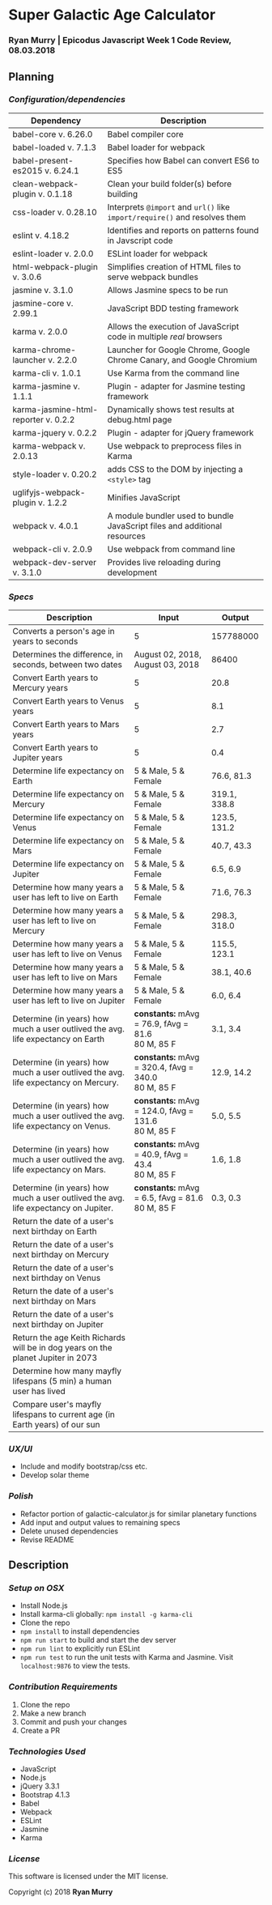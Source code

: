 # Super Galactic Age Calculator

### **Ryan Murry** | Epicodus Javascript Week 1 Code Review, 08.03.2018

## Planning


### *Configuration/dependencies*

  | Dependency                           | Description                                                                |
  | ------------------------------------ | -------------------------------------------------------------------------- |
  | babel-core v. 6.26.0                 | Babel compiler core                                                        |
  | babel-loaded v. 7.1.3                | Babel loader for webpack                                                   |
  | babel-present-es2015 v. 6.24.1       | Specifies how Babel can convert ES6 to ES5                                 |
  | clean-webpack-plugin v. 0.1.18       | Clean your build folder(s) before building                                 |
  | css-loader v. 0.28.10                | Interprets `@import` and `url()` like `import/require()` and resolves them |
  | eslint v. 4.18.2                     | Identifies and reports on patterns found in Javscript code                 |
  | eslint-loader v. 2.0.0               | ESLint loader for webpack                                                  |
  | html-webpack-plugin v. 3.0.6         | Simplifies creation of HTML files to serve webpack bundles                 |
  | jasmine v. 3.1.0                     | Allows Jasmine specs to be run                                             |
  | jasmine-core v. 2.99.1               | JavaScript BDD testing framework                                           |
  | karma v. 2.0.0                       | Allows the execution of JavaScript code in multiple *real* browsers        |
  | karma-chrome-launcher v. 2.2.0       | Launcher for Google Chrome, Google Chrome Canary, and Google Chromium      |
  | karma-cli v. 1.0.1                   | Use Karma from the command line                                            |
  | karma-jasmine v. 1.1.1               | Plugin - adapter for Jasmine testing framework                             |
  | karma-jasmine-html-reporter v. 0.2.2 | Dynamically shows test results at debug.html page                          |
  | karma-jquery v. 0.2.2                | Plugin - adapter for jQuery framework                                      |
  | karma-webpack v. 2.0.13              | Use webpack to preprocess files in Karma                                   |
  | style-loader v. 0.20.2               | adds CSS to the DOM by injecting a `<style>` tag                           |
  | uglifyjs-webpack-plugin v. 1.2.2     | Minifies JavaScript                                                        |
  | webpack v. 4.0.1                     | A module bundler used to bundle JavaScript files and additional resources  |
  | webpack-cli v. 2.0.9                 | Use webpack from command line                                              |
  | webpack-dev-server v. 3.1.0          | Provides live reloading during development                                 |

### *Specs*

  | Description                                                                        | Input                                     | Output       |
  | ---------------------------------------------------------------------------------- | ----------------------------------------- | ------------ |
  | Converts a person's age in years to seconds                                        | 5                                         | 157788000    |
  | Determines the difference, in seconds, between two dates                           | August 02, 2018, August 03, 2018          | 86400        |
  | Convert Earth years to Mercury years                                               | 5                                         | 20.8         |
  | Convert Earth years to Venus years                                                 | 5                                         | 8.1          |
  | Convert Earth years to Mars years                                                  | 5                                         | 2.7          |
  | Convert Earth years to Jupiter years                                               | 5                                         | 0.4          |
  | Determine life expectancy on Earth                                                 | 5 & Male, 5 & Female                      | 76.6, 81.3   |
  | Determine life expectancy on Mercury                                               | 5 & Male, 5 & Female                      | 319.1, 338.8 |
  | Determine life expectancy on Venus                                                 | 5 & Male, 5 & Female                      | 123.5, 131.2 |
  | Determine life expectancy on Mars                                                  | 5 & Male, 5 & Female                      | 40.7, 43.3   |
  | Determine life expectancy on Jupiter                                               | 5 & Male, 5 & Female                      | 6.5, 6.9     |
  | Determine how many years a user has left to live on Earth                          | 5 & Male, 5 & Female                      | 71.6, 76.3   |
  | Determine how many years a user has left to live on Mercury                        | 5 & Male, 5 & Female                      | 298.3, 318.0 |
  | Determine how many years a user has left to live on Venus                          | 5 & Male, 5 & Female                      | 115.5, 123.1 |
  | Determine how many years a user has left to live on Mars                           | 5 & Male, 5 & Female                      | 38.1, 40.6   |
  | Determine how many years a user has left to live on Jupiter                        | 5 & Male, 5 & Female                      | 6.0, 6.4     |
  | Determine (in years) how much a user outlived the avg. life expectancy on Earth    | **constants:** mAvg = 76.9, fAvg = 81.6 <br> 80 M, 85 F   | 3.1, 3.4     |
  | Determine (in years) how much a user outlived the avg. life expectancy on Mercury. | **constants:** mAvg = 320.4, fAvg = 340.0 <br> 80 M, 85 F | 12.9, 14.2   |
  | Determine (in years) how much a user outlived the avg. life expectancy on Venus.   | **constants:** mAvg = 124.0, fAvg = 131.6 <br> 80 M, 85 F | 5.0, 5.5     |
  | Determine (in years) how much a user outlived the avg. life expectancy on Mars.    | **constants:** mAvg = 40.9, fAvg = 43.4 <br> 80 M, 85 F   | 1.6, 1.8     |
  | Determine (in years) how much a user outlived the avg. life expectancy on Jupiter. | **constants:** mAvg = 6.5, fAvg = 81.6 <br> 80 M, 85 F    | 0.3, 0.3     |
  | Return the date of a user's next birthday on Earth                                 |                                           |              |
  | Return the date of a user's next birthday on Mercury                               |                                           |              |
  | Return the date of a user's next birthday on Venus                                 |                                           |              |
  | Return the date of a user's next birthday on Mars                                  |                                           |              |
  | Return the date of a user's next birthday on Jupiter                               |                                           |              |
  | Return the age Keith Richards will be in dog years on the planet Jupiter in 2073   |                                           |              |
  | Determine how many mayfly lifespans (5 min) a human user has lived                 |                                           |              |
  | Compare user's mayfly lifespans to current age (in Earth years) of our sun         |                                           |              |


 ### *UX/UI*
  * Include and modify bootstrap/css etc.
  * Develop solar theme

### *Polish*
  * Refactor portion of galactic-calculator.js for similar planetary functions
  * Add input and output values to remaining specs
  * Delete unused dependencies
  * Revise README

## Description

### *Setup on OSX*

* Install Node.js
* Install karma-cli globally: `npm install -g karma-cli`
* Clone the repo
* `npm install` to install dependencies
* `npm run start` to build and start the dev server
* `npm run lint` to explicitly run ESLint
* `npm run test` to run the unit tests with Karma and Jasmine. Visit `localhost:9876` to view the tests.

### *Contribution Requirements*

1. Clone the repo
2. Make a new branch
3. Commit and push your changes
4. Create a PR

### *Technologies Used*

* JavaScript
* Node.js
* jQuery 3.3.1
* Bootstrap 4.1.3
* Babel
* Webpack
* ESLint
* Jasmine
* Karma

### *License*

This software is licensed under the MIT license.

Copyright (c) 2018 **Ryan Murry**